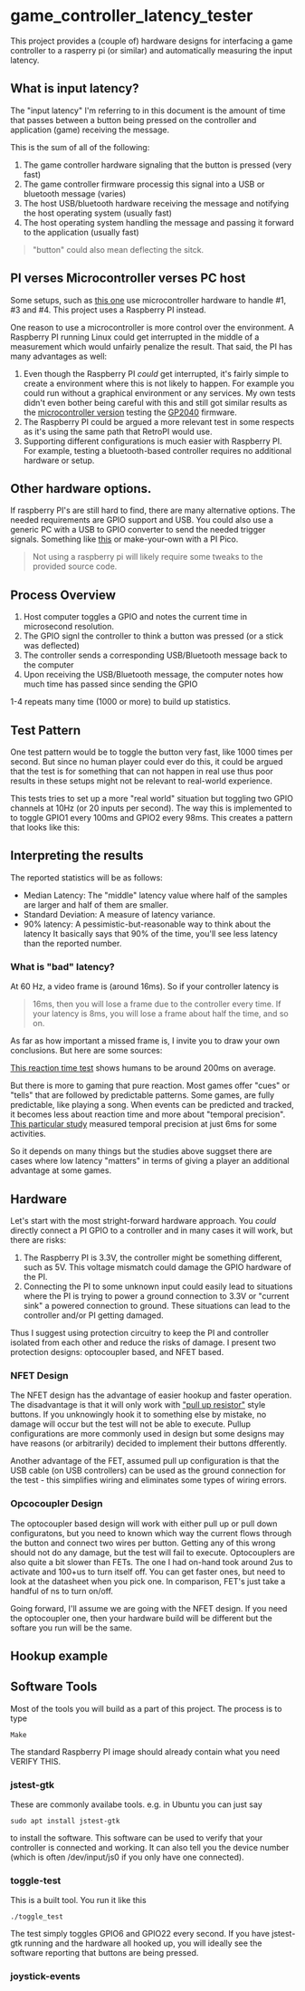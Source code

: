 # game_controller_latency_tester

This project provides a (couple of) hardware designs for interfacing a game
controller to a rasperry pi (or similar) and automatically measuring the input
latency.

## What is input latency?

The "input latency" I'm referring to in this document is the amount of time
that passes between a button being pressed on the controller and application
(game) receiving the message.

This is the sum of all of the following:

   1. The game controller hardware signaling that the button is pressed
      (very fast)
   2. The game controller firmware processig this signal into a USB or
      bluetooth message (varies)
   3. The host USB/bluetooth hardware receiving the message and notifying the
      host operating system (usually fast)
   4. The host operating system handling the message and passing it forward to
      the application (usually fast)

> "button" could also mean deflecting the sitck.

## PI verses Microcontroller verses PC host

Some setups, such as [this one](https://inputlag.science/controller/methodology)
use microcontroller hardware to handle #1, #3 and #4.  This project uses a
Raspberry PI instead.

One reason to use a microcontroller is more control over the environment.  A
Raspberry PI running Linux could get interrupted in the middle of a measurement
which would unfairly penalize the result.  That said, the PI has many
advantages as well:

   1. Even though the Raspberry PI *could* get interrupted, it's fairly simple
      to create a environment where this is not likely to happen.  For example
      you could run without a graphical environment or any services.  My own
      tests didn't even bother being careful with this and still got similar
      results as the [microcontroller version](https://inputlag.science/controller/methodology)
      testing the [GP2040](https://github.com/FeralAI/GP2040) firmware.
   2. The Raspberry PI could be argued a more relevant test in some respects
      as it's using the same path that RetroPI would use.
   3. Supporting different configurations is much easier with Raspberry PI.
      For example, testing a bluetooth-based controller requires no additional
      hardware or setup.

## Other hardware options.

If raspberry PI's are still hard to find, there are many alternative options.
The needed requirements are GPIO support and USB.  You could also use a generic
PC with a USB to GPIO converter to send the needed trigger signals.  Something
like [this](https://www.adafruit.com/product/2264) or make-your-own with a PI Pico.

> Not using a raspberry pi will likely require some tweaks to the
> provided source code.

## Process Overview

   1. Host computer toggles a GPIO and notes the current time in microsecond
      resolution.
   2. The GPIO signl the controller to think a button was pressed (or a stick
      was deflected)
   3. The controller sends a corresponding USB/Bluetooth message back to the
      computer
   4. Upon receiving the USB/Bluetooth message, the computer notes how much
      time has passed since sending the GPIO

1-4 repeats many time (1000 or more) to build up statistics.

## Test Pattern

One test pattern would be to toggle the button very fast, like 1000 times per
second.  But since no human player could ever do this, it could be argued that
the test is for something that can not happen in real use thus poor results
in these setups might not be relevant to real-world experience.

This tests tries to set up a more "real world" situation but toggling two GPIO
channels at 10Hz (or 20 inputs per second).  The way this is implemented to to
toggle GPIO1 every 100ms and GPIO2 every 98ms.  This creates a pattern that
looks like this:

## Interpreting the results

The reported statistics will be as follows:

   * Median Latency: The "middle" latency value where half of the samples are
     larger and half of them are smaller.
   * Standard Deviation: A measure of latency variance.
   * 90% latency: A pessimistic-but-reasonable way to think about the latency
     It basically says that 90% of the time, you'll see less latency than the
     reported number.

### What is "bad" latency?

At 60 Hz, a video frame is (around 16ms).  So if your controller latency is
>16ms, then you will lose a frame due to the controller every time.  If your
>latency is 8ms, you will
lose a frame about half the time, and so on.

As far as how important a missed frame is, I invite you to draw your own
conclusions.  But here are some sources:

[This reaction time test](https://humanbenchmark.com/tests/reactiontime) shows
humans to be around 200ms on average.

But there is more to gaming that pure reaction.  Most games offer "cues" or
"tells" that are followed by predictable patterns.  Some games, are fully
predictable, like playing a song.  When events can be predicted and tracked, it
becomes less about reaction time and more about "temporal precision".
[This particular study](https://jov.arvojournals.org/article.aspx?articleid=2213289)
measured temporal precision at just 6ms for some activities.

So it depends on many things but the studies above suggset there are cases
where low latency "matters" in terms of giving a player an additional advantage
at some games.

## Hardware

Let's start with the most stright-forward hardware approach. You *could* directly
connect a PI GPIO to a controller and in many cases it will work, but
there are risks:

   1. The Raspberry PI is 3.3V, the controller might be something different, such
      as 5V.  This voltage mismatch could damage the GPIO hardware of the PI.
   2. Connecting the PI to some unknown input could easily lead to situations
      where the PI is trying to power a ground connection to 3.3V or
      "current sink" a powered connection to ground.  These situations can
      lead to the controller and/or PI getting damaged.

Thus I suggest using protection circuitry to keep the PI and controller
isolated from each other and reduce the risks of damage.  I present two
protection designs: optocoupler based, and NFET based.

### NFET Design

The NFET design has the advantage of easier hookup and faster operation.  The
disadvantage is that it will only work with ["pull up
resistor"](https://learn.sparkfun.com/tutorials/pull-up-resistors/all) style
buttons. If you unknowingly hook it to something else by mistake, no
damage will occur but the test will not be able to execute.  Pullup
configurations are more commonly used in design but some designs may have
reasons (or arbitrarily) decided to implement their buttons dfferently.

Another advantage of the FET, assumed pull up configuration is that the USB
cable (on USB controllers) can be used as the ground connection for the
test - this simplifies wiring and eliminates some types of wiring errors.

### Opcocoupler Design

The optocoupler based design will work with either pull up or pull down
configuratons, but you need to known which way the current flows through the
button and connect two wires per button. Getting any of this wrong
should not do any damage, but the test will fail to execute.  Optocouplers
are also quite a bit slower than FETs.  The one I had on-hand took around 2us
to activate and 100+us to turn itself off.  You can get faster ones, but need
to look at the datasheet when you pick one.  In comparison, FET's just take
a handful of ns to turn on/off.  

Going forward, I'll assume we are going with the NFET design.  If you need
the optocoupler one, then your hardware build will be different but the
softare you run will be the same.

## Hookup example

## Software Tools

Most of the tools you will build as a part of this project.  The process is
to type

    Make

The standard Raspberry PI image should already contain what you need VERIFY THIS.

### jstest-gtk

These are commonly availabe tools.  e.g. in Ubuntu you can just say

    sudo apt install jstest-gtk
    
to install the software.  This software can be used to verify that your
controller is connected and working.  It can also tell you the device number
(which is often /dev/input/js0 if you only have one connected).

### toggle-test

This is a built tool.  You run it like this

    ./toggle_test

The test simply toggles GPIO6 and GPIO22 every second.  If you have jstest-gtk running
and the hardware all hooked up, you will ideally see the software reporting that
buttons are being pressed.

### joystick-events

